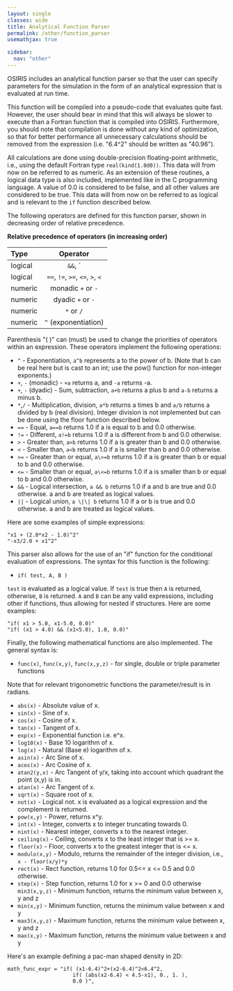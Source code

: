 ```yaml
---
layout: single
classes: wide
title: Analytical Function Parser
permalink: /other/function_parser
usemathjax: true

sidebar:
  nav: "other"
---
```


OSIRIS includes an analytical function parser so that the user can specify parameters for the simulation in the form of an analytical expression that is evaluated at run time.

This function will be compiled into a pseudo-code that evaluates quite fast. However, the user should bear in mind that this will always be slower to execute than a Fortran function that is compiled into OSIRIS. Furthermore, you should note that compilation is done without any kind of optimization, so that for better performance all unnecessary
calculations should be removed from the expression (i.e. "6.4^2" should be written as "40.96").

All calculations are done using double-precision floating-point arithmetic, i.e., using the default Fortran type `real(kind(1.0d0))`. This data will from now on be referred to as numeric. As an extension of these routines, a logical data type is also included, implemented like in the C programming language. A value of 0.0 is considered to be false, and all other values are considered to be true. This data will from now on be referred to as logical and is relevant to the `if` function described below.

The following operators are defined for this function parser, shown in decreasing order of relative precedence.

**Relative precedence of operators (in increasing order)**

| Type | Operator |
| :---       | :-: |
| logical    | `&&`, `||` |
| logical    | `==`, `!=`, `>=`, `<=`, `>`, `<` |
| numeric    | monadic `+` or `-` |
| numeric    | dyadic `+` or `-` |
| numeric    | `*` or `/` |
| numeric    | `^` (exponentiation) |

Parenthesis "( )" can (must) be used to change the priorities of operators within an expression. These operators implement the following operations:

* `^` - Exponentiation, `a^b` represents a to the power of b. (Note that b can be real here but is cast to an int; use the pow() function for non-integer exponents.)
* `+`, `-` (monadic) - `+a` returns a, and `-a` returns -a.
* `+`, `-` (dyadic) - Sum, subtraction, `a+b` returns a plus b and `a-b` returns a minus b.
* `*`,`/` - Multiplication, division, `a*b` returns a times b and `a/b` returns a divided by b (real division). Integer division is not implemented but can be done using the floor function described below.
* `==` - Equal, `a==b` returns 1.0 if a is equal to b and 0.0 otherwise.
* `!=` - Different, `a!=b` returns 1.0 if a is different from b and 0.0 otherwise.
* `>` - Greater than, `a>b` returns 1.0 if a is greater than b and 0.0 otherwise.
* `<` - Smaller than, `a<b` returns 1.0 if a is smaller than b and 0.0 otherwise.
* `>=` - Greater than or equal, `a\>=b` returns 1.0 if a is greater than b or equal to b and 0.0 otherwise.
* `<=` - Smaller than or equal, `a\<=b` returns 1.0 if a is smaller than b or equal to b and 0.0 otherwise.
* `&&` - Logical intersection, `a && b` returns 1.0 if a and b are true and 0.0 otherwise. a and b are treated as logical values.
* `||` - Logical union, `a \|\| b` returns 1.0 if a or b is true and 0.0 otherwise. a and b are treated as logical values.

Here are some examples of simple expressions:

```text
"x1 + (2.0*x2 - 1.0)^2"
"-x3/2.0 + x1^2"
```

This parser also allows for the use of an "if" function for the conditional evaluation of expressions. The syntax for this function is the following:

* `if( test, A, B )`

`test` is evaluated as a logical value. If `test` is true then `A` is returned, otherwise, `B` is returned. `A` and `B` can be any valid expressions, including other if functions, thus allowing for nested if structures. Here are some examples:

```text
"if( x1 > 5.0, x1-5.0, 0.0)"
"if( (x1 > 4.0) && (x1<5.0), 1.0, 0.0)"
```

Finally, the following mathematical functions are also implemented. The general syntax is:

* `func(x)`, `func(x,y)`, `func(x,y,z)` - for single, double or triple parameter functions

Note that for relevant trigonometric functions the parameter/result is in radians.

* `abs(x)` - Absolute value of x.
* `sin(x)` - Sine of x.
* `cos(x)` - Cosine of x.
* `tan(x)` - Tangent of x.
* `exp(x)` - Exponential function i.e. e^x.
* `log10(x)` - Base 10 logarithm of x.
* `log(x)` - Natural (Base e) logarithm of x.
* `asin(x)` - Arc Sine of x.
* `acos(x)` - Arc Cosine of x.
* `atan2(y,x)` - Arc Tangent of y/x, taking into account which quadrant the point (x,y) is in.
* `atan(x)` - Arc Tangent of x.
* `sqrt(x)` - Square root of x.
* `not(x)` - Logical not. x is evaluated as a logical expression and the complement is returned.
* `pow(x,y)` - Power, returns x^y.
* `int(x)` - Integer, converts x to integer truncating towards 0.
* `nint(x)` - Nearest integer, converts x to the nearest integer.
* `ceiling(x)` - Ceiling, converts x to the least integer that is \>= x.
* `floor(x)` - Floor, converts x to the greatest integer that is \<= x.
* `modulo(x,y)` - Modulo, returns the remainder of the integer division, i.e., `x - floor(x/y)*y`
* `rect(x)` - Rect function, returns 1.0 for 0.5\<= x \<= 0.5 and 0.0 otherwise.
* `step(x)` - Step function, returns 1.0 for x \>= 0 and 0.0 otherwise `min3(x,y,z)` - Minimum function, returns the minimum value between x, y and z
* `min(x,y)` - Minimum function, returns the minimum value between x and y
* `max3(x,y,z)` - Maximum function, returns the minimum value between x, y
  and z
* `max(x,y)` - Maximum function, returns the minimum value between x and y

Here's an example defining a pac-man shaped density in 2D:

```text
math_func_expr = "if( (x1-6.4)^2+(x2-6.4)^2<6.4^2,
                     if( (abs(x2-6.4) < 4.5-x1), 0., 1. ),
                     0.0 )",
```
